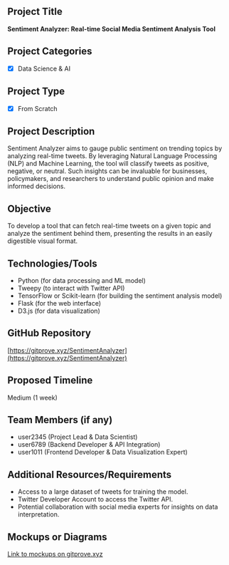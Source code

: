 ## Project Title

**Sentiment Analyzer: Real-time Social Media Sentiment Analysis Tool**

## Project Categories

- [x] Data Science & AI

## Project Type

- [x] From Scratch

## Project Description

Sentiment Analyzer aims to gauge public sentiment on trending topics by analyzing real-time tweets. By leveraging Natural Language Processing (NLP) and Machine Learning, the tool will classify tweets as positive, negative, or neutral. Such insights can be invaluable for businesses, policymakers, and researchers to understand public opinion and make informed decisions.

## Objective

To develop a tool that can fetch real-time tweets on a given topic and analyze the sentiment behind them, presenting the results in an easily digestible visual format.

## Technologies/Tools

- Python (for data processing and ML model)
- Tweepy (to interact with Twitter API)
- TensorFlow or Scikit-learn (for building the sentiment analysis model)
- Flask (for the web interface)
- D3.js (for data visualization)

## GitHub Repository

[https://gitprove.xyz/SentimentAnalyzer](https://gitprove.xyz/SentimentAnalyzer)

## Proposed Timeline

Medium (1 week)

## Team Members (if any)

- user2345 (Project Lead & Data Scientist)
- user6789 (Backend Developer & API Integration)
- user1011 (Frontend Developer & Data Visualization Expert)

## Additional Resources/Requirements

- Access to a large dataset of tweets for training the model.
- Twitter Developer Account to access the Twitter API.
- Potential collaboration with social media experts for insights on data interpretation.

## Mockups or Diagrams

[Link to mockups on gitprove.xyz](https://gitprove.xyz/path-to-mockups)
